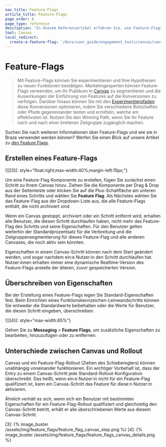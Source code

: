 ```yaml
---
nav_title: Feature-Flags
article_title: Feature-Flags
page_order: 8
page_type: reference
description: "In diesem Referenzartikel erfahren Sie, wie Feature-Flags in Canvas verwendet werden können."
tool: Canvas
local_redirect:
  create-a-feature-flag: '/docs/user_guide/engagement_tools/canvas/canvas_components/feature_flags/#creating-a-feature-flag'
---
```


# Feature-Flags

> Mit Feature-Flags können Sie experimentieren und Ihre Hypothesen zu neuen Funktionen bestätigen. Marketingexperten können Feature-Flags verwenden, um Ihr Publikum in [Canvas][1] zu segmentieren und die Auswirkungen der Einführung von Features auf die Konversionen zu verfolgen. Darüber hinaus können Sie mit den [Experimentierpfaden][2] diese Konversionen optimieren, indem Sie verschiedene Botschaften oder Pfade gegeneinander testen und ermitteln, welche am effektivsten ist. Nutzen Sie den Winning Path, wenn Sie Ihr Feature nach und nach einer breiteren Zielgruppe zugänglich machen.

Suchen Sie nach weiteren Informationen über Feature-Flags und wie sie in Braze verwendet werden können? Werfen Sie einen Blick auf unsere Artikel zu [den Feature Flags]({{site.baseurl}}/developer_guide/platform_wide/feature_flags/).

## Erstellen eines Feature-Flags

![][3]{: style="float:right;max-width:40%;margin-left:15px;"}

Um eine Feature-Flag Komponente zu erstellen, fügen Sie zunächst einen Schritt zu Ihrem Canvas hinzu. Ziehen Sie die Komponente per Drag & Drop aus der Seitenleiste oder klicken Sie auf die Plus-Schaltfläche <i class="fas fa-plus-circle"></i> am unteren Rand eines Schritts und wählen Sie **Feature Flag**. Als Nächstes wählen Sie das Feature-Flag aus der Dropdown-Liste aus, die alle Feature-Flags enthält, die nicht archiviert sind.

Wenn ein Canvas gestoppt, archiviert oder ein Schritt entfernt wird, erhalten alle Benutzer, die diesen Schritt durchlaufen haben, nicht mehr das Feature-Flag des Schritts und seine Eigenschaften. Für den Benutzer gelten weiterhin der Standardprozentsatz für die Verbreitung und die Zielgruppensegmentierung für dieses Feature-Flag und alle anderen Canvases, die noch aktiv sein könnten.

Eigenschaften in einem Canvas-Schritt können nach dem Start geändert werden, und sogar nachdem ein:e Nutzer:in den Schritt durchlaufen hat. Nutzer:innen erhalten immer eine dynamische Realtime-Version des Feature-Flags anstelle der älteren, zuvor gespeicherten Version.

## Überschreiben von Eigenschaften

Bei der Erstellung eines Feature-Flags legen Sie Standard-Eigenschaften fest. Beim Einrichten eines Funktionskennzeichen-Leinwandschritts können Sie entweder die Standardwerte beibehalten oder die Werte für Benutzer, die diesen Schritt eingeben, überschreiben.

![][4]{: style="max-width:85%"}

Gehen Sie zu **Messaging** > **Feature Flags**, um zusätzliche Eigenschaften zu bearbeiten, hinzuzufügen oder zu entfernen.

## Unterschiede zwischen Canvas und Rollout

Canvas und ein Feature-Flag-Rollout (Ziehen des Schiebereglers) können unabhängig voneinander funktionieren. Ein wichtiger Vorbehalt ist, dass der Entry zu einem Canvas-Schritt jede Standard-Rollout-Konfiguration überschreibt. Das heißt, wenn ein:e Nutzer:in nicht für ein Feature-Flag qualifiziert ist, kann ein Canvas-Schritt das Feature für diese:n Nutzer:in aktivieren.

Ähnlich verhält es sich, wenn sich ein Benutzer mit bestimmten Eigenschaften für ein Feature-Flag-Rollout qualifiziert und gleichzeitig den Canvas-Schritt betritt, erhält er alle überschriebenen Werte aus diesem Canvas-Schritt.

[1]: {{site.baseurl}}/user_guide/engagement_tools/canvas/create_a_canvas/create_a_canvas/
[2]: {{site.baseurl}}/user_guide/engagement_tools/canvas/canvas_components/experiment_step#experiment-paths
[3]: {% image_buster /assets/img/feature_flags/feature_flag_canvas_step.png %}
[4]: {% image_buster /assets/img/feature_flags/feature_flags_canvas_details.png %} 
